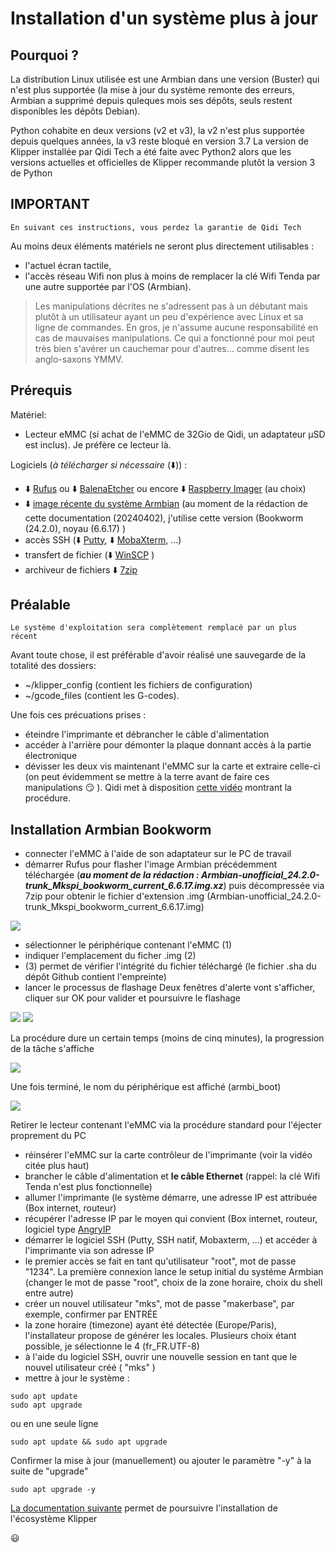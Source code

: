 # Installation d'un système plus à jour

## Pourquoi ?

La distribution Linux utilisée est une Armbian dans une version (Buster) qui n'est plus supportée (la mise à jour du système remonte des erreurs, Armbian a supprimé depuis quleques mois ses dépôts, seuls restent disponibles les dépôts Debian).

Python cohabite en deux versions (v2 et v3), la v2 n'est plus supportée depuis quelques années, la v3 reste bloqué en version 3.7
La version de Klipper installée par Qidi Tech a été faite avec Python2 alors que les versions actuelles et officielles de Klipper recommande plutôt la version 3 de Python

## IMPORTANT

    En suivant ces instructions, vous perdez la garantie de Qidi Tech

Au moins deux éléments matériels ne seront plus directement utilisables :
- l'actuel écran tactile,
- l'accès réseau Wifi non plus à moins de remplacer la clé Wifi Tenda par une autre supportée par l'OS (Armbian).

> Les manipulations décrites ne s'adressent pas à un débutant mais plutôt à un utilisateur ayant un peu d'expérience avec Linux et sa ligne de commandes.
En gros, je n'assume aucune responsabilité en cas de mauvaises manipulations. Ce qui a fonctionné pour moi peut très bien s'avérer un cauchemar pour d'autres… comme disent les anglo-saxons YMMV.

## Prérequis

Matériel:

- Lecteur eMMC (si achat de l'eMMC de 32Gio de Qidi, un adaptateur μSD est inclus). Je préfère ce lecteur là.

Logiciels (*à télécharger si nécessaire* (⬇️)) :
- ⬇️ [Rufus](https://rufus.ie/fr/) ou ⬇️ [BalenaEtcher](https://etcher.balena.io/) ou encore ⬇️ [Raspberry Imager](https://www.raspberrypi.com/software/) (au choix)
- ⬇️ [image récente du système Armbian](https://github.com/redrathnure/armbian-mkspi/releases/tag/mkspi%2F0.3.4-24.2.0-trunk) (au moment de la rédaction de  cette documentation (20240402), j'utilise cette version (Bookworm (24.2.0), noyau (6.6.17) )
- accès SSH (⬇️ [Putty](https://putty.org/), ⬇️ [MobaXterm](https://mobaxterm.mobatek.net/), …)
- transfert de fichier (⬇️ [WinSCP](https://winscp.net/eng/index.php) )
- archiveur de fichiers ⬇️ [7zip](https://7-zip.org/) 

## Préalable

    Le système d'exploitation sera complètement remplacé par un plus récent
   
Avant toute chose, il est préférable d'avoir réalisé une sauvegarde de la totalité des dossiers:
- ~/klipper_config (contient les fichiers de configuration)
- ~/gcode_files (contient les G-codes).

Une fois ces précuations prises :
- éteindre l'imprimante et débrancher le câble d'alimentation
- accéder à l'arrière pour démonter la plaque donnant accès à la partie électronique
- dévisser les deux vis maintenant l'eMMC sur la carte et extraire celle-ci (on peut évidemment se mettre à la terre avant de faire  ces manipulations 😏 ). Qidi met à disposition [cette vidéo](https://drive.google.com/drive/folders/1EPYKbYz4ecUIf17z5wtP-jDAOPeDkXJP) montrant la procédure.


## Installation Armbian Bookworm

- connecter l'eMMC à l'aide de son adaptateur sur le PC de travail
- démarrer Rufus pour flasher l'image Armbian précédemment téléchargée (***au moment de la rédaction : Armbian-unofficial_24.2.0-trunk_Mkspi_bookworm_current_6.6.17.img.xz***) puis décompressée via 7zip pour obtenir le fichier d'extension .img (Armbian-unofficial_24.2.0-trunk_Mkspi_bookworm_current_6.6.17.img)

![](../Images/rufus-1.jpg)

  * sélectionner le périphérique contenant l'eMMC (1)
  * indiquer l'emplacement du ficher .img (2)
  * (3) permet de vérifier l'intégrité du fichier téléchargé (le fichier .sha du dépôt Github contient l'empreinte)
  * lancer le processus de flashage
Deux fenêtres d'alerte vont s'afficher, cliquer sur OK pour valider et poursuivre le flashage

![](../Images/rufus-2.jpg)
![](../Images/rufus-3.jpg)

La procédure dure un certain temps (moins de cinq minutes), la progression de la tâche s'affiche

![](../Images/rufus-4.jpg)

Une fois terminé, le nom du périphérique est affiché (armbi_boot)

![](../Images/rufus-5.jpg)

Retirer le lecteur contenant l'eMMC via la procédure standard pour l'éjecter proprement du PC 

- réinsérer l'eMMC sur la carte contrôleur de l'imprimante (voir la vidéo citée plus haut)
- brancher le câble d'alimentation et **le câble Ethernet** (rappel: la clé Wifi Tenda n'est plus fonctionnelle)
- allumer l'imprimante (le système démarre, une adresse IP est attribuée (Box internet, routeur)
- récupérer l'adresse IP par le moyen qui convient (Box internet, routeur, logiciel type [AngryIP](https://angryip.org/)
- démarrer le logiciel SSH (Putty, SSH natif, Mobaxterm, …) et accéder à l'imprimante via son adresse IP
- le premier accès se fait en tant qu'utilisateur "root", mot de passe "1234". La première connexion lance le setup initial du systéme Armbian (changer le mot de passe "root", choix de la zone horaire, choix du shell entre autre)
- créer un nouvel utilisateur "mks", mot de passe "makerbase", par exemple, confirmer par ENTRÉE
- la zone horaire (timezone) ayant été détectée (Europe/Paris), l'installateur propose de générer les locales. Plusieurs choix étant possible, je sélectionne le 4 (fr_FR.UTF-8)
- à l'aide du logiciel SSH, ouvrir une nouvelle session en tant que le nouvel utilisateur créé ( "mks" )
- mettre à jour le système :

``` title="SSG Command Prompt"
sudo apt update
sudo apt upgrade
```
ou en une seule ligne
```
sudo apt update && sudo apt upgrade
```
Confirmer la mise à jour (manuellement) ou ajouter le paramètre "-y" à la suite de "upgrade" 
```
sudo apt upgrade -y
```

[La documentation suivante](./installation-ecosysteme-klipper.md) permet de poursuivre l'installation de l'écosystème Klipper

😃
